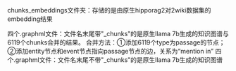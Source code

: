 chunks_embeddings文件夹：存储的是由原生hipporag2对2wiki数据集的embedding结果

四个.graphml文件：文件名末尾带"_chunks"的是原生llama 7b生成的知识图谱与6119个chunks合并的结果。
  合并方法：①添加6119个type为passage的节点；②添加entity节点和event节点指向passage节点的边，关系为“mention in”
四个.graphml文件：文件名末尾不带"_chunks"的是原生llama 7b生成的知识图谱
